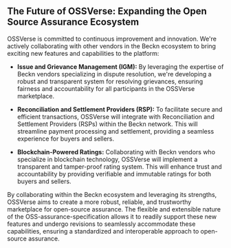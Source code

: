 ## The Future of OSSVerse: Expanding the Open Source Assurance Ecosystem

OSSVerse is committed to continuous improvement and innovation. We're actively collaborating with other vendors in the Beckn ecosystem to bring exciting new features and capabilities to the platform:

*   **Issue and Grievance Management (IGM):**  By leveraging the expertise of Beckn vendors specializing in dispute resolution, we're developing a robust and transparent system for resolving grievances, ensuring fairness and accountability for all participants in the OSSVerse marketplace.

*   **Reconciliation and Settlement Providers (RSP):**  To facilitate secure and efficient transactions, OSSVerse will integrate with Reconciliation and Settlement Providers (RSPs) within the Beckn network. This will streamline payment processing and settlement, providing a seamless experience for buyers and sellers.

*   **Blockchain-Powered Ratings:**  Collaborating with Beckn vendors who specialize in blockchain technology, OSSVerse will implement a transparent and tamper-proof rating system. This will enhance trust and accountability by providing verifiable and immutable ratings for both buyers and sellers.

By collaborating within the Beckn ecosystem and leveraging its strengths, OSSVerse aims to create a more robust, reliable, and trustworthy marketplace for open-source assurance. The flexible and extensible nature of the OSS-assurance-specification allows it to readily support these new features and undergo revisions to seamlessly accommodate these capabilities, ensuring a standardized and interoperable approach to open-source assurance.